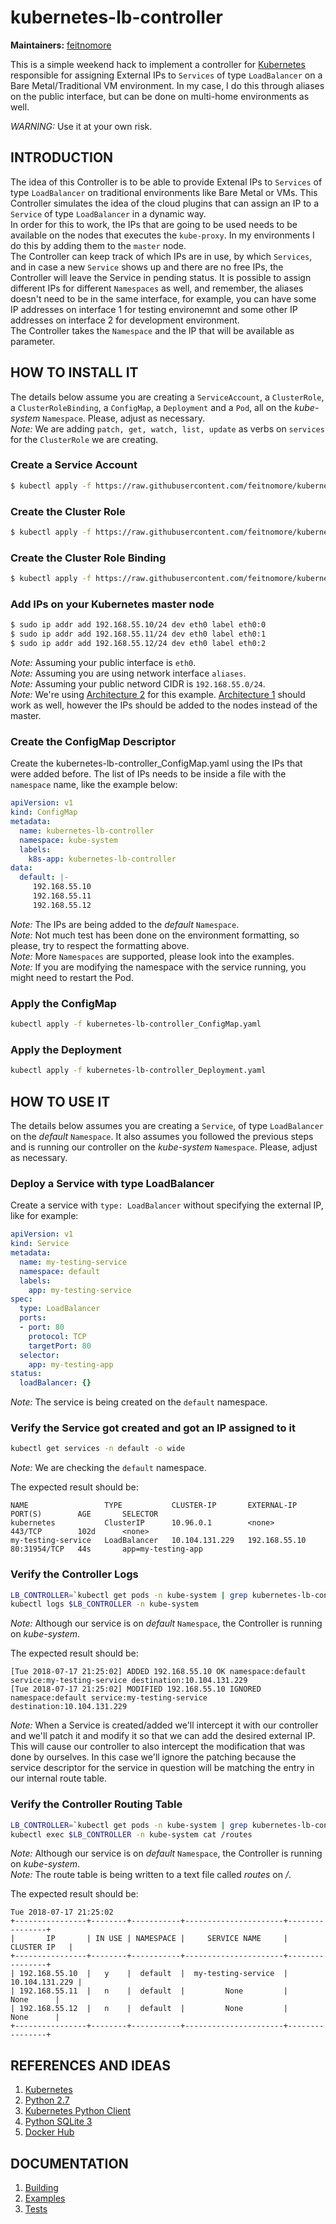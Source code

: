 # kubernetes-lb-controller


**Maintainers:** [feitnomore](https://github.com/feitnomore/)

This is a simple weekend hack to implement a controller for [Kubernetes](https://kubernetes.io) responsible for assigning External IPs to `Services` of type `LoadBalancer` on a Bare Metal/Traditional VM environment.
In my case, I do this through aliases on the public interface, but can be done on multi-home environments as well.

*WARNING:* Use it at your own risk.

## INTRODUCTION

The idea of this Controller is to be able to provide Extenal IPs to `Services` of type `LoadBalancer` on traditional environments like Bare Metal or VMs. This Controller simulates the idea of the cloud plugins that can assign an IP to a `Service` of type `LoadBalancer` in a dynamic way.  
In order for this to work, the IPs that are going to be used needs to be available on the nodes that executes the `kube-proxy`. In my environments I do this by adding them to the `master` node.  
The Controller can keep track of which IPs are in use, by which `Services`, and in case a new `Service` shows up and there are no free IPs, the Controller will leave the Service in pending status.
It is possible to assign different IPs for different `Namespaces` as well, and remember, the aliases doesn't need to be in the same interface, for example, you can have some IP addresses on interface 1 for testing environemnt and some other IP addresses on interface 2 for development environment.  
The Controller takes the `Namespace` and the IP that will be available as parameter. 

## HOW TO INSTALL IT

The details below assume you are creating a `ServiceAccount`, a `ClusterRole`, a `ClusterRoleBinding`, a `ConfigMap`, a `Deployment` and a `Pod`, all on the *kube-system* `Namespace`. Please, adjust as necessary.  
*Note:* We are adding `patch, get, watch, list, update` as verbs on `services` for the `ClusterRole` we are creating.

### Create a Service Account
```sh
$ kubectl apply -f https://raw.githubusercontent.com/feitnomore/kubernetes-lb-controller/master/examples/kubernetes-lb-controller_ServiceAccount.yaml
```
### Create the Cluster Role
```sh
$ kubectl apply -f https://raw.githubusercontent.com/feitnomore/kubernetes-lb-controller/master/examples/kubernetes-lb-controller_ClusterRole.yaml
```
### Create the Cluster Role Binding
```sh
$ kubectl apply -f https://raw.githubusercontent.com/feitnomore/kubernetes-lb-controller/master/examples/kubernetes-lb-controller_ClusterRoleBinding.yaml
```
### Add IPs on your Kubernetes master node
```sh
$ sudo ip addr add 192.168.55.10/24 dev eth0 label eth0:0
$ sudo ip addr add 192.168.55.11/24 dev eth0 label eth0:1
$ sudo ip addr add 192.168.55.12/24 dev eth0 label eth0:2
```
*Note:* Assuming your public interface is `eth0`.   
*Note:* Assuming you are using network interface `aliases`.  
*Note:* Assuming your public netword CIDR is `192.168.55.0/24`.  
*Note:* We're using [Architecture 2](https://github.com/feitnomore/kubernetes-lb-controller/blob/master/images/arch_02.png) for this example. [Architecture 1](https://github.com/feitnomore/kubernetes-lb-controller/blob/master/images/arch_01.png) should work as well, however the IPs should be added to the nodes instead of the master.  

### Create the ConfigMap Descriptor
Create the kubernetes-lb-controller_ConfigMap.yaml using the IPs that were added before. The list of IPs needs to be inside a file with the `namespace` name, like the example below:
```yaml
apiVersion: v1
kind: ConfigMap
metadata:
  name: kubernetes-lb-controller
  namespace: kube-system
  labels:
    k8s-app: kubernetes-lb-controller
data:
  default: |-
     192.168.55.10
     192.168.55.11
     192.168.55.12
```
*Note:* The IPs are being added to the *default* `Namespace`.  
*Note:* Not much test has been done on the environment formatting, so please, try to respect the formatting above.  
*Note:* More `Namespaces` are supported, please look into the examples.  
*Note:* If you are modifying the namespace with the service running, you might need to restart the Pod.  

### Apply the ConfigMap
```sh
kubectl apply -f kubernetes-lb-controller_ConfigMap.yaml
```

### Apply the Deployment
```sh
kubectl apply -f kubernetes-lb-controller_Deployment.yaml
```

## HOW TO USE IT

The details below assumes you are creating a `Service`, of type `LoadBalancer` on the *default* `Namespace`. It also assumes you followed the previous steps and is running our controller on the *kube-system* `Namespace`. Please, adjust as necessary.

### Deploy a Service with type LoadBalancer
Create a service with `type: LoadBalancer` without specifying the external IP, like for example:
```yaml
apiVersion: v1
kind: Service
metadata:
  name: my-testing-service
  namespace: default
  labels:
    app: my-testing-service
spec:
  type: LoadBalancer
  ports:
  - port: 80
    protocol: TCP
    targetPort: 80
  selector:
    app: my-testing-app
status:
  loadBalancer: {}
```
*Note:* The service is being created on the `default` namespace.

### Verify the Service got created and got an IP assigned to it
```sh
kubectl get services -n default -o wide
```
*Note:* We are checking the `default` namespace.  

The expected result should be:
```
NAME                 TYPE           CLUSTER-IP       EXTERNAL-IP      PORT(S)        AGE       SELECTOR
kubernetes           ClusterIP      10.96.0.1        <none>           443/TCP        102d      <none>
my-testing-service   LoadBalancer   10.104.131.229   192.168.55.10    80:31954/TCP   44s       app=my-testing-app
```

### Verify the Controller Logs
```sh
LB_CONTROLLER=`kubectl get pods -n kube-system | grep kubernetes-lb-controller | awk '{print $1}'`
kubectl logs $LB_CONTROLLER -n kube-system
```
*Note:* Although our service is on *default* `Namespace`, the Controller is running on *kube-system*.  

The expected result should be:
```
[Tue 2018-07-17 21:25:02] ADDED 192.168.55.10 OK namespace:default service:my-testing-service destination:10.104.131.229
[Tue 2018-07-17 21:25:02] MODIFIED 192.168.55.10 IGNORED namespace:default service:my-testing-service destination:10.104.131.229
```
*Note:* When a Service is created/added we'll intercept it with our controller and we'll patch it and modify it so that we can add the desired external IP. This will cause our controller to also intercept the modification that was done by ourselves. In this case we'll ignore the patching because the service descriptor for the service in question will be matching the entry in our internal route table.  

### Verify the Controller Routing Table
```sh
LB_CONTROLLER=`kubectl get pods -n kube-system | grep kubernetes-lb-controller | awk '{print $1}'`
kubectl exec $LB_CONTROLLER -n kube-system cat /routes
```
*Note:* Although our service is on *default* `Namespace`, the Controller is running on *kube-system*.  
*Note:* The route table is being written to a text file called *routes* on */*.  

The expected result should be:
```
Tue 2018-07-17 21:25:02
+----------------+--------+-----------+----------------------+----------------+
|       IP       | IN USE | NAMESPACE |     SERVICE NAME     |   CLUSTER IP   |
+----------------+--------+-----------+----------------------+----------------+
| 192.168.55.10  |   y    |  default  |  my-testing-service  | 10.104.131.229 |
| 192.168.55.11  |   n    |  default  |         None         |      None      |
| 192.168.55.12  |   n    |  default  |         None         |      None      |
+----------------+--------+-----------+----------------------+----------------+
```


## REFERENCES AND IDEAS

1. [Kubernetes](https://kubernetes.io/)
2. [Python 2.7](https://www.python.org/)
3. [Kubernetes Python Client](https://github.com/kubernetes-client/python)
4. [Python SQLite 3](https://docs.python.org/2/library/sqlite3.html)
5. [Docker Hub](https://hub.docker.com/r/feitnomore/kubernetes-lb-controller/)

## DOCUMENTATION

1. [Building](https://github.com/feitnomore/kubernetes-lb-controller/blob/master/BUILD.md)
2. [Examples](https://github.com/feitnomore/kubernetes-lb-controller/tree/master/examples)
3. [Tests](https://github.com/feitnomore/kubernetes-lb-controller/tree/master/test)

